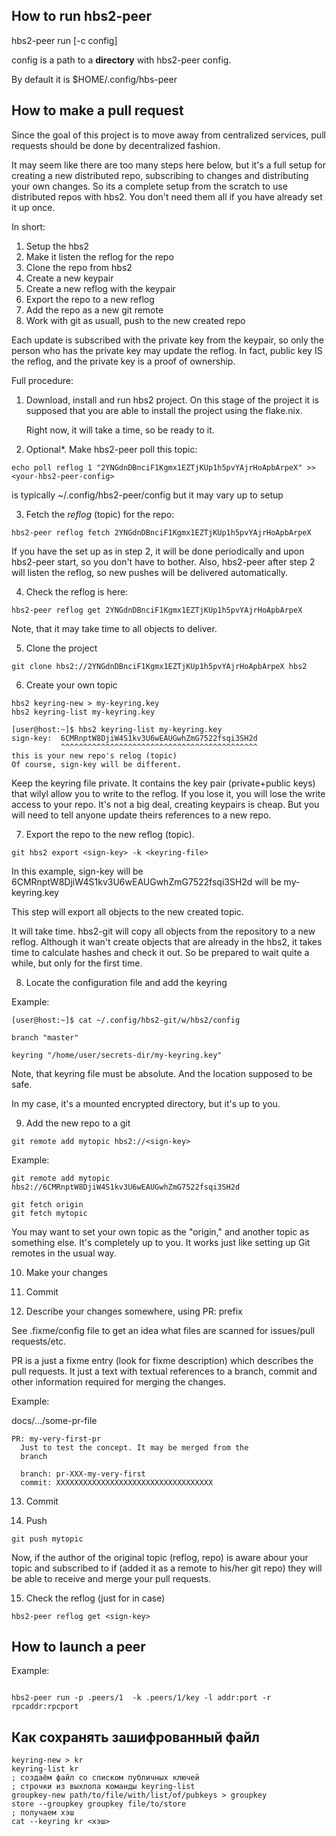 
## How to run hbs2-peer

hbs2-peer run [-c config]

config is a path to a **directory** with hbs2-peer config.

By default it is $HOME/.config/hbs-peer

## How to make a pull request

Since the goal of this project is to move away from
centralized services, pull requests should be done by
decentralized fashion.

It may seem like there are too many steps here below, but
it's a full setup for creating a new distributed repo,
subscribing to changes and distributing your own changes. So
its a complete setup from the scratch to use distributed
repos with hbs2.  You don't need them all if you have
already set it up once.

In short:

1. Setup the hbs2
2. Make it listen the reflog for the repo
2. Clone the repo from hbs2
3. Create a new keypair
4. Create a new reflog with the keypair
5. Export the repo to a new reflog
6. Add the repo as a new git remote
7. Work with git as usuall, push to the new created repo

Each update is subscribed with the private key from the
keypair, so only the person who has the private key may
update the reflog. In fact, public key IS the reflog,
and the private key is a proof of ownership.

Full procedure:

1. Download, install and run hbs2 project. On this stage
   of the project it is supposed that you are able to
   install the project using the flake.nix.

   Right now, it will take a time, so be ready to it.


2. Optional*. Make hbs2-peer poll this topic:

```
echo poll reflog 1 "2YNGdnDBnciF1Kgmx1EZTjKUp1h5pvYAjrHoApbArpeX" >> <your-hbs2-peer-config>
```

<your-hbs2-peer-config> is typically
~/.config/hbs2-peer/config  but it may vary up to setup

3. Fetch the *reflog* (topic) for the repo:

```
hbs2-peer reflog fetch 2YNGdnDBnciF1Kgmx1EZTjKUp1h5pvYAjrHoApbArpeX
```

If you have the set up as in step 2, it will be done
periodically and upon hbs2-peer start, so you don't have
to bother.  Also, hbs2-peer after step 2 will listen the
reflog, so new pushes will be delivered automatically.

4. Check the reflog is here:

```
hbs2-peer reflog get 2YNGdnDBnciF1Kgmx1EZTjKUp1h5pvYAjrHoApbArpeX
```

Note, that it may take time to all objects to deliver.

5. Clone the project

```
git clone hbs2://2YNGdnDBnciF1Kgmx1EZTjKUp1h5pvYAjrHoApbArpeX hbs2
```

6. Create your own topic

```
hbs2 keyring-new > my-keyring.key
hbs2 keyring-list my-keyring.key

[user@host:~]$ hbs2 keyring-list my-keyring.key
sign-key:  6CMRnptW8DjiW4S1kv3U6wEAUGwhZmG7522fsqi3SH2d
           ^^^^^^^^^^^^^^^^^^^^^^^^^^^^^^^^^^^^^^^^^^^^
this is your new repo's relog (topic)
Of course, sign-key will be different.

```
Keep the keyring file private. It contains the key pair
(private+public keys) that wilyl allow you to write to the
reflog. If you lose it, you will lose the write access
to your repo. It's not a big deal, creating keypairs is
cheap. But you will need to tell anyone update theirs
references to a new repo.

7. Export the repo to the new reflog (topic).

```
git hbs2 export <sign-key> -k <keyring-file>
```

In this example, sign-key will be 6CMRnptW8DjiW4S1kv3U6wEAUGwhZmG7522fsqi3SH2d
<keyring-file> will be my-keyring.key

This step will export all objects to the new created
topic.

It will take time. hbs2-git will copy all objects from
the repository to a new reflog. Although it wan't create
objects that are already in the hbs2, it takes time to
calculate hashes and check it out. So be prepared to wait
quite a while, but only for the first time.

8. Locate the configuration file and add the keyring

Example:

```
[user@host:~]$ cat ~/.config/hbs2-git/w/hbs2/config

branch "master"

keyring "/home/user/secrets-dir/my-keyring.key"

```

Note, that keyring file must be absolute. And
the location supposed to be safe.

In my case, it's a mounted encrypted directory, but it's
up to you.

9. Add the new repo to a git

```
git remote add mytopic hbs2://<sign-key>
```

Example:

```
git remote add mytopic hbs2://6CMRnptW8DjiW4S1kv3U6wEAUGwhZmG7522fsqi3SH2d

```

```
git fetch origin
git fetch mytopic
```

You may want to set your own topic as the "origin," and
another topic as something else. It's completely up to you.
It works just like setting up Git remotes in the
usual way.


10. Make your changes

11. Commit

12. Describe your changes somewhere, using PR: prefix

See .fixme/config file to get an idea what files are
scanned for issues/pull requests/etc.

PR is a just a fixme entry (look for fixme description)
which describes the pull requests. It just a text with
textual references to a branch, commit and other
information required for merging the changes.


Example:

docs/.../some-pr-file

```
PR: my-very-first-pr
  Just to test the concept. It may be merged from the
  branch

  branch: pr-XXX-my-very-first
  commit: XXXXXXXXXXXXXXXXXXXXXXXXXXXXXXXXXXX

```

13. Commit

14. Push

```
git push mytopic
```

Now, if the author of the original topic (reflog, repo) is
aware abour your topic and subscribed to if (added it as a
remote to his/her git repo) they will be able to receive
and merge your pull requests.

15. Check the reflog (just for in case)

```
hbs2-peer reflog get <sign-key>
```

## How to launch a peer

Example:
```

hbs2-peer run -p .peers/1  -k .peers/1/key -l addr:port -r rpcaddr:rpcport

```


## Как сохранять зашифрованный файл

```
keyring-new > kr
keyring-list kr
; создаём файл со списком публичных ключей
; строчки из выхлопа команды keyring-list
groupkey-new path/to/file/with/list/of/pubkeys > groupkey
store --groupkey groupkey file/to/store
; получаем хэш
cat --keyring kr <хэш>
```
